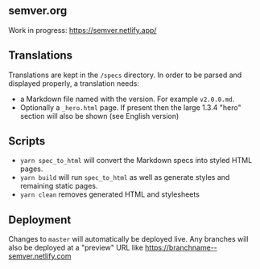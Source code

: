 ## semver.org

Work in progress: https://semver.netlify.app/

## Translations

Translations are kept in the `/specs` directory. In order to be parsed and displayed properly, a translation needs:

* a Markdown file named with the version. For example `v2.0.0.md`.
* Optionally a `_hero.html` page. If present then the large 1.3.4 "hero" section will also be shown (see English version)

## Scripts

* `yarn spec_to_html` will convert the Markdown specs into styled HTML pages.
* `yarn build` will run `spec_to_html` as well as generate styles and remaining static pages.
* `yarn clean` removes generated HTML and stylesheets

## Deployment

Changes to `master` will automatically be deployed live. Any branches will also be deployed at a "preview" URL like https://branchname--semver.netlify.com
